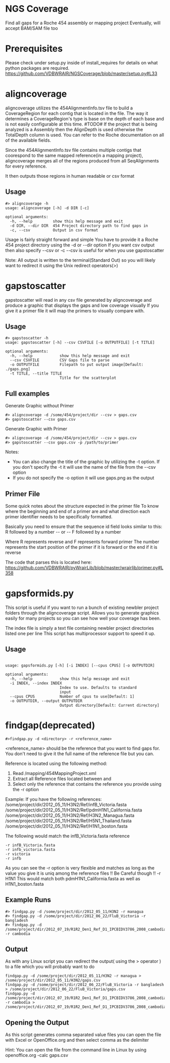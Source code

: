 NGS Coverage
=======
Find all gaps for a Roche 454 assembly or mapping project
Eventually, will accept BAM/SAM file too

Prerequisites
=============
Please check under setup.py inside of install_requires for details on what python packages are required.
https://github.com/VDBWRAIR/NGSCoverage/blob/master/setup.py#L33

aligncoverage
===================

aligncoverage utilizes the 454AlignmentInfo.tsv file to build a CoverageRegion for each contig that is located in the file.
The way it determines a CoverageRegion's type is base on the depth of each base and is not easily configurable at this time. #TODO#
If the project that is being analyzed is a Assembly then the AlignDepth is used otherwise the TotalDepth column is used. You can refer to the Roche documentation on all
of the available fields.

Since the 454AlignmentInfo.tsv file contains multiple contigs that coorespond to the same mapped reference(in a mapping project), aligncoverage merges all of the regions
produced from all SeqAlignments for every reference.

It then outputs those regions in human readable or csv format

Usage
-----
```
#> aligncoverage -h
usage: aligncoverage [-h] -d DIR [-c]

optional arguments:
  -h, --help         show this help message and exit
  -d DIR, --dir DIR  454 Project directory path to find gaps in
  -c, --csv          Output in csv format
```

Usage is fairly straight forward and simple
You have to provide it a Roche 454 project directory using the -d  or --dir option
If you want csv output then also specify --csv or -c
--csv is useful for when you use gapstoscatter

Note: All output is written to the terminal(Standard Out) so you will likely want to redirect it using the Unix redirect operators(>)

gapstoscatter
=============

gapstoscatter will read in any csv file generated by aligncoverage and produce a graphic that displays the gaps and low coverage visually
If you give it a primer file it will map the primers to visually compare with.

Usage
-----
```
#> gapstoscatter -h
usage: gapstoscatter [-h] --csv CSVFILE [-o OUTPUTFILE] [-t TITLE]

optional arguments:
  -h, --help            show this help message and exit
  --csv CSVFILE         CSV Gaps file to parse
  -o OUTPUTFILE         Filepath to put output image[Default: ./gaps.png]
  -t TITLE, --title TITLE
                        Title for the scatterplot
```

Full examples
------------

Generate Graphic without Primer
```
#> aligncoverage -d /some/454/project/dir --csv > gaps.csv
#> gapstoscatter --csv gaps.csv
```

Generate Graphic with Primer
```
#> aligncoverage -d /some/454/project/dir --csv > gaps.csv
#> gapstoscatter --csv gaps.csv -p /path/to/primer
```

Notes: 
- You can also change the title of the graphic by utilizing the -t option. If you don't specify the -t it will use the name of the file
  from the --csv option
- If you do not specify the -o option it will use gaps.png as the output

Primer File
-----------
Some quick notes about the structure expected in the primer file
To know where the beginning and end of a primer are and what direction each primer identifier
needs to be specifically formatted.

Basically you need to ensure that the sequence id field looks similar to this:
R followed by a number
-- or --
F followed by a number

Where R represents reverse and F represents forward primer
The number represents the start position of the primer if it is forward or the end if it is reverse

The code that parses this is located here:
https://github.com/VDBWRAIR/pyWrairLib/blob/master/wrairlib/primer.py#L358

gapsformids.py
==============
This script is useful if you want to run a bunch of existing newbler project folders through the aligncoverage script.
Allows you to generate graphics easily for many projects so you can see how well your coverage has been.

The index file is simply a text file containing newbler project directories listed one per line
This script has multiprocessor support to speed it up.

Usage
-----
```

usage: gapsformids.py [-h] [-i INDEX] [--cpus CPUS] [-o OUTPUTDIR]

optional arguments:
  -h, --help            show this help message and exit
  -i INDEX, --index INDEX
                        Index to use. Defaults to standard
                        input
  --cpus CPUS           Number of cpus to use[Default: 1]
  -o OUTPUTDIR, --output OUTPUTDIR
                        Output directory[Default: Current directory]
```


findgap(deprecated)
=============
```
#>findgap.py -d <directory> -r <reference_name>
```

<reference_name> should be the reference that you want to find gaps for.
You don't need to give it the full name of the reference file but you can.

Reference is located using the following method:
1. Read <midkey sample directory>/mapping/454MappingProject.xml
2. Extract all Reference files located between <ReferenceFiles> and </ReferenceFiles>
3. Select only the reference that contains the reference you provide using the -r option

Example:
If you have the following references:
/some/project/dir/2012_05_11/H3N2/Ref/infB_Victoria.fasta
/some/project/dir/2012_05_11/H3N2/Ref/pdmH1N1_California.fasta
/some/project/dir/2012_05_11/H3N2/Ref/H3N2_Managua.fasta
/some/project/dir/2012_05_11/H3N2/Ref/H5N1_Thailand.fasta
/some/project/dir/2012_05_11/H3N2/Ref/H1N1_boston.fasta

The following would match the infB_Victoria.fasta reference
```
-r infB_Victoria.fasta
-r infb_victoria.fasta
-r victoria
-r infb
```

As you can see the -r option is very flexible and matches as long as the value you give it is uniq among the
reference files
!! Be Careful though !!
-r H1N1
This would match both pdmH1N1_California.fasta as well as H1N1_boston.fasta

Example Runs
------------
```
#> findgap.py -d /some/project/dir/2012_05_11/H3N2 -r managua
#> findgap.py -d /some/project/dir/2012_06_22/FluB_Victoria -r bangladesh
#> findgap.py -d /some/project/dir/2012_07_19/R1R2_Den1_Ref_D1_IPCBIDV3786_2008_cambodia -r cambodia
```

Output
------
As with any Linux script you can redirect the output( using the > operator ) to a file which you will probably want to do
```
findgap.py -d /some/project/dir/2012_05_11/H3N2 -r managua > /some/project/dir/2012_05_11/H3N2/gaps.csv
findgap.py -d /some/project/dir/2012_06_22/FluB_Victoria -r bangladesh > /some/project/dir/2012_06_22/FluB_Victoria/gaps.csv
findgap.py -d /some/project/dir/2012_07_19/R1R2_Den1_Ref_D1_IPCBIDV3786_2008_cambodia -r cambodia > /some/project/dir/2012_07_19/R1R2_Den1_Ref_D1_IPCBIDV3786_2008_cambodia/gaps.csv
```

Opening the Output
------------------
As this script generates comma separated value files you can open the file with Excel or OpenOffice.org and then select comma as the delimiter

Hint: You can open the file from the command line in Linux by using openoffice.org -calc gaps.csv
